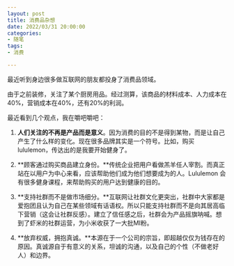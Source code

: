 ```yaml
---
layout: post
title: 消费品杂想
date: 2022/03/31 20:00:00
categories:
- 随笔
tags:
- 消费

---
```


最近听到身边很多做互联网的朋友都投身了消费品领域。

由于之前装修，关注了某个厨房用品。经过测算，该商品的材料成本、人力成本在40%，营销成本在40%，还有20%的利润。



最近看到几个观点，我在嚼吧嚼吧：

1. **人们关注的不再是产品而是意义**。因为消费的目的不是得到某物，而是让自己产生了什么样的变化。现在很多品牌其实是一个符号。比如，购买 lululemon，传达出的是我要开始健身了。

2. **顾客通过购买商品建立身份。**传统企业把用户看做羔羊任人宰割。而真正站在以用户为中心来看，应该帮助他们成为他们想要成为的人。Lululemon 会有很多健身课程，来帮助购买的用户达到健康的目的。

3. **支持社群而不是做市场细分。**互联网让社群文化更突出，社群中大家都是爱抱团且认为自己在某些领域有话语权。所以只能支持社群而不是向其居高临下营销（这会让社群反感）。建立了信任感之后，社群会为产品摇旗呐喊。想到了虾米的社群运营，为小米收获了一大批MI粉。

4. **放弃权威，拥抱真诚。**本源在于一个公司的宗旨，即超越仅仅为钱存在的原因。真诚源自于有意义的关系，坦诚的沟通，以及自己的个性（不做老好人）和边界。

